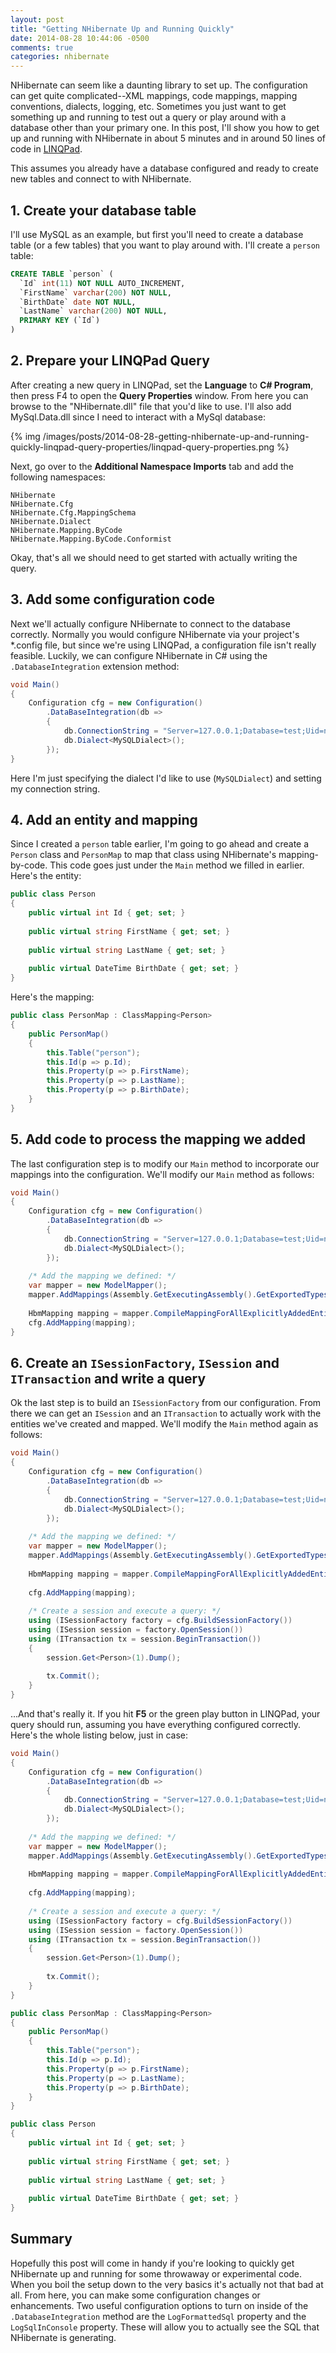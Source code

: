 ```yaml
---
layout: post
title: "Getting NHibernate Up and Running Quickly"
date: 2014-08-28 10:44:06 -0500
comments: true
categories: nhibernate
---
```


NHibernate can seem like a daunting library to set up. The configuration can get quite complicated--XML mappings, code mappings, mapping conventions, dialects, logging, etc. Sometimes you just want to get something up and running to test out a query or play around with a database other than your primary one. In this post, I'll show you how to get up and running with NHibernate in about 5 minutes and in around 50 lines of code in [LINQPad](http://www.linqpad.net).

This assumes you already have a database configured and ready to create new tables and connect to with NHibernate.
<!-- more -->

## 1. Create your database table

I'll use MySQL as an example, but first you'll need to create a database table (or a few tables) that you want to play around with. I'll create a `person` table:

```sql
CREATE TABLE `person` (
  `Id` int(11) NOT NULL AUTO_INCREMENT,
  `FirstName` varchar(200) NOT NULL,
  `BirthDate` date NOT NULL,
  `LastName` varchar(200) NOT NULL,
  PRIMARY KEY (`Id`)
)
```

## 2. Prepare your LINQPad Query

After creating a new query in LINQPad, set the **Language** to **C# Program**, then press F4 to open the **Query Properties** window. From here you can browse to the "NHibernate.dll" file that you'd like to use. I'll also add MySql.Data.dll since I need to interact with a MySql database:

{% img /images/posts/2014-08-28-getting-nhibernate-up-and-running-quickly-linqpad-query-properties/linqpad-query-properties.png %}

Next, go over to the **Additional Namespace Imports** tab and add the following namespaces:

```
NHibernate
NHibernate.Cfg
NHibernate.Cfg.MappingSchema
NHibernate.Dialect
NHibernate.Mapping.ByCode
NHibernate.Mapping.ByCode.Conformist
```

Okay, that's all we should need to get started with actually writing the query.

## 3. Add some configuration code

Next we'll actually configure NHibernate to connect to the database correctly. Normally you would configure NHibernate via your project's *.config file, but since we're using LINQPad, a configuration file isn't really feasible. Luckily, we can configure NHibernate in C# using the `.DatabaseIntegration` extension method:

```csharp
void Main()
{
    Configuration cfg = new Configuration()
        .DataBaseIntegration(db =>
        {
            db.ConnectionString = "Server=127.0.0.1;Database=test;Uid=nhibernate;Pwd=nhibernate;";
            db.Dialect<MySQLDialect>();
        });
}
```

Here I'm just specifying the dialect I'd like to use (`MySQLDialect`) and setting my connection string.

## 4. Add an entity and mapping

Since I created a `person` table earlier, I'm going to go ahead and create a `Person` class and `PersonMap` to map that class using NHibernate's mapping-by-code. This code goes just under the `Main` method we filled in earlier. Here's the entity:

```csharp
public class Person
{
    public virtual int Id { get; set; }
    
    public virtual string FirstName { get; set; }
    
    public virtual string LastName { get; set; }
    
    public virtual DateTime BirthDate { get; set; }
}
```

Here's the mapping:

```csharp
public class PersonMap : ClassMapping<Person>
{
    public PersonMap()
    {
        this.Table("person");
        this.Id(p => p.Id);
        this.Property(p => p.FirstName);
        this.Property(p => p.LastName);        
        this.Property(p => p.BirthDate);
    }
}
```

## 5. Add code to process the mapping we added

The last configuration step is to modify our `Main` method to incorporate our mappings into the configuration. We'll modify our `Main` method as follows:

```csharp
void Main()
{
    Configuration cfg = new Configuration()
        .DataBaseIntegration(db =>
        {
            db.ConnectionString = "Server=127.0.0.1;Database=test;Uid=nhibernate;Pwd=nhibernate;";
            db.Dialect<MySQLDialect>();
        });
 
    /* Add the mapping we defined: */
    var mapper = new ModelMapper();
    mapper.AddMappings(Assembly.GetExecutingAssembly().GetExportedTypes());
  
    HbmMapping mapping = mapper.CompileMappingForAllExplicitlyAddedEntities();
    cfg.AddMapping(mapping);
}
```

## 6. Create an `ISessionFactory`, `ISession` and `ITransaction` and write a query

Ok the last step is to build an `ISessionFactory` from our configuration. From there we can get an `ISession` and an `ITransaction` to actually work with the entities we've created and mapped. We'll modify the `Main` method again as follows:

```csharp
void Main()
{
    Configuration cfg = new Configuration()
        .DataBaseIntegration(db =>
        {
            db.ConnectionString = "Server=127.0.0.1;Database=test;Uid=nhibernate;Pwd=nhibernate;";
            db.Dialect<MySQLDialect>();
        });
 
    /* Add the mapping we defined: */
    var mapper = new ModelMapper();
    mapper.AddMappings(Assembly.GetExecutingAssembly().GetExportedTypes());
    
    HbmMapping mapping = mapper.CompileMappingForAllExplicitlyAddedEntities();
        
    cfg.AddMapping(mapping);   
    
    /* Create a session and execute a query: */
    using (ISessionFactory factory = cfg.BuildSessionFactory())
    using (ISession session = factory.OpenSession())
    using (ITransaction tx = session.BeginTransaction())
    {
        session.Get<Person>(1).Dump();
                
        tx.Commit();
    }
}
```

...And that's really it. If you hit **F5** or the green play button in LINQPad, your query should run, assuming you have everything configured correctly. Here's the whole listing below, just in case:

```csharp
void Main()
{
    Configuration cfg = new Configuration()
        .DataBaseIntegration(db =>
        {
            db.ConnectionString = "Server=127.0.0.1;Database=test;Uid=nhibernate;Pwd=nhibernate;";
            db.Dialect<MySQLDialect>();
        });
 
    /* Add the mapping we defined: */
    var mapper = new ModelMapper();
    mapper.AddMappings(Assembly.GetExecutingAssembly().GetExportedTypes());
    
    HbmMapping mapping = mapper.CompileMappingForAllExplicitlyAddedEntities();
        
    cfg.AddMapping(mapping);
       
    /* Create a session and execute a query: */
    using (ISessionFactory factory = cfg.BuildSessionFactory())
    using (ISession session = factory.OpenSession())
    using (ITransaction tx = session.BeginTransaction())
    {
        session.Get<Person>(1).Dump();
                
        tx.Commit();
    }
}

public class PersonMap : ClassMapping<Person>
{
    public PersonMap()
    {
        this.Table("person");
        this.Id(p => p.Id);
        this.Property(p => p.FirstName);
        this.Property(p => p.LastName);        
        this.Property(p => p.BirthDate);
    }
}

public class Person
{
    public virtual int Id { get; set; }
    
    public virtual string FirstName { get; set; }
    
    public virtual string LastName { get; set; }
    
    public virtual DateTime BirthDate { get; set; }
}
```

## Summary

Hopefully this post will come in handy if you're looking to quickly get NHibernate up and running for some throwaway or experimental code. When you boil the setup down to the very basics it's actually not that bad at all. From here, you can make some configuration changes or enhancements. Two useful configuration options to turn on inside of the `.DatabaseIntegration` method are the `LogFormattedSql` property and the `LogSqlInConsole` property. These will allow you to actually see the SQL that NHibernate is generating.